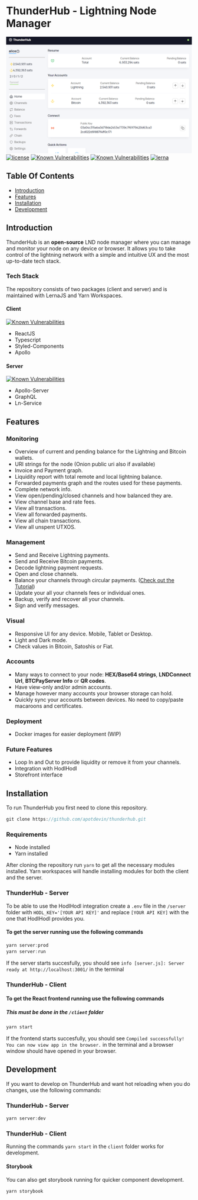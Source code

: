 # **ThunderHub - Lightning Node Manager**

![Home Screenshot](assets/Home.png)
[![license](https://img.shields.io/github/license/DAVFoundation/captain-n3m0.svg?style=flat-square)](https://github.com/DAVFoundation/captain-n3m0/blob/master/LICENSE) [![Known Vulnerabilities](https://snyk.io/test/github/apotdevin/thunderhub/badge.svg?targetFile=client/package.json)](https://snyk.io/test/github/apotdevin/thunderhub) [![Known Vulnerabilities](https://snyk.io/test/github/apotdevin/thunderhub/badge.svg?targetFile=server/package.json)](https://snyk.io/test/github/apotdevin/thunderhub) [![lerna](https://img.shields.io/badge/maintained%20with-lerna-cc00ff.svg)](https://lerna.js.org/)

## Table Of Contents

- [Introduction](#introduction)
- [Features](#features)
- [Installation](#installation)
- [Development](#development)

## Introduction

ThunderHub is an **open-source** LND node manager where you can manage and monitor your node on any device or browser. It allows you to take control of the lightning network with a simple and intuitive UX and the most up-to-date tech stack.

### Tech Stack

The repository consists of two packages (client and server) and is maintained with LernaJS and Yarn Workspaces.

#### Client

[![Known Vulnerabilities](https://snyk.io/test/github/apotdevin/thunderhub/badge.svg?targetFile=client/package.json)](https://snyk.io/test/github/apotdevin/thunderhub)

- ReactJS
- Typescript
- Styled-Components
- Apollo

#### Server

[![Known Vulnerabilities](https://snyk.io/test/github/apotdevin/thunderhub/badge.svg?targetFile=server/package.json)](https://snyk.io/test/github/apotdevin/thunderhub)

- Apollo-Server
- GraphQL
- Ln-Service

## Features

### Monitoring

- Overview of current and pending balance for the Lightning and Bitcoin wallets.
- URI strings for the node (Onion public uri also if available)
- Invoice and Payment graph.
- Liquidity report with total remote and local lightning balance.
- Forwarded payments graph and the routes used for these payments.
- Complete network info.
- View open/pending/closed channels and how balanced they are.
- View channel base and rate fees.
- View all transactions.
- View all forwarded payments.
- View all chain transactions.
- View all unspent UTXOS.

### Management

- Send and Receive Lightning payments.
- Send and Receive Bitcoin payments.
- Decode lightning payment requests.
- Open and close channels.
- Balance your channels through circular payments. ([Check out the Tutorial](https://medium.com/coinmonks/lightning-network-channel-balancing-with-thunderhub-972b41bf9243))
- Update your all your channels fees or individual ones.
- Backup, verify and recover all your channels.
- Sign and verify messages.

### Visual

- Responsive UI for any device. Mobile, Tablet or Desktop.
- Light and Dark mode.
- Check values in Bitcoin, Satoshis or Fiat.

### Accounts

- Many ways to connect to your node: **HEX/Base64 strings**, **LNDConnect Url**, **BTCPayServer Info** or **QR codes**.
- Have view-only and/or admin accounts.
- Manage however many accounts your browser storage can hold.
- Quickly sync your accounts between devices. No need to copy/paste macaroons and certificates.

### Deployment

- Docker images for easier deployment (WIP)

### Future Features

- Loop In and Out to provide liquidity or remove it from your channels.
- Integration with HodlHodl
- Storefront interface

## Installation

To run ThunderHub you first need to clone this repository.

```javascript
git clone https://github.com/apotdevin/thunderhub.git
```

### **Requirements**

- Node installed
- Yarn installed

After cloning the repository run `yarn` to get all the necessary modules installed. Yarn workspaces will handle installing modules for both the client and the server.

### **ThunderHub - Server**

To be able to use the HodlHodl integration create a `.env` file in the `/server` folder with `HODL_KEY='[YOUR API KEY]'` and replace `[YOUR API KEY]` with the one that HodlHodl provides you.

#### To get the server running use the following commands

```javascript
yarn server:prod
yarn server:run
```

If the server starts succesfully, you should see `info [server.js]: Server ready at http://localhost:3001/` in the terminal

### **ThunderHub - Client**

#### To get the React frontend running use the following commands

##### This must be done in the `/client` folder

```javascript
yarn start
```

If the frontend starts succesfully, you should see `Compiled successfully! You can now view app in the browser.` in the terminal and a browser window should have opened in your browser.

## Development

If you want to develop on ThunderHub and want hot reloading when you do changes, use the following commands:

### ThunderHub - Server

```javascript
yarn server:dev
```

### ThunderHub - Client

Running the commands `yarn start` in the `client` folder works for development.

#### Storybook

You can also get storybook running for quicker component development.

```javascript
yarn storybook
```
